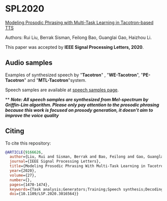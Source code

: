 # SPL2020

[Modeling Prosodic Phrasing with Multi-Task Learning in Tacotron-based TTS](https://ieeexplore.ieee.org/stamp/stamp.jsp?arnumber=9166626)

Authors: Rui Liu, Berrak Sisman, Feilong Bao, Guanglai Gao, Haizhou Li.

This paper was accepted by **IEEE Signal Processing Letters, 2020**.


## Audio samples

Examples of synthesized speech by "__Tacotron__" , "__WE-Tacotron__", "__PE-Tacotron__" and "__MTL-Tacotron__"system.

Speech samples are available at [speech samples page](https://ttslr.github.io/SPL2020/).


** **_Note: All speech samples are synthesized from Mel-spectrum by Griffin-Lim algorithm. Please only pay attention to the prosodic phrasing because this work is focused on prosody generation, it doesn’t aim to improve the voice quality_**



## Citing
To cite this repository:
```bibtex
@ARTICLE{9166626,
  author={Liu, Rui and Sisman, Berrak and Bao, Feilong and Gao, Guanglai and Li, Haizhou},
  journal={IEEE Signal Processing Letters}, 
  title={Modeling Prosodic Phrasing With Multi-Task Learning in Tacotron-Based TTS}, 
  year={2020},
  volume={27},
  number={},
  pages={1470-1474},
  keywords={Task analysis;Generators;Training;Speech synthesis;Decoding;Linguistics;Data models;Tacotron;multi-task learning;prosody},
  doi={10.1109/LSP.2020.3016564}}


```
